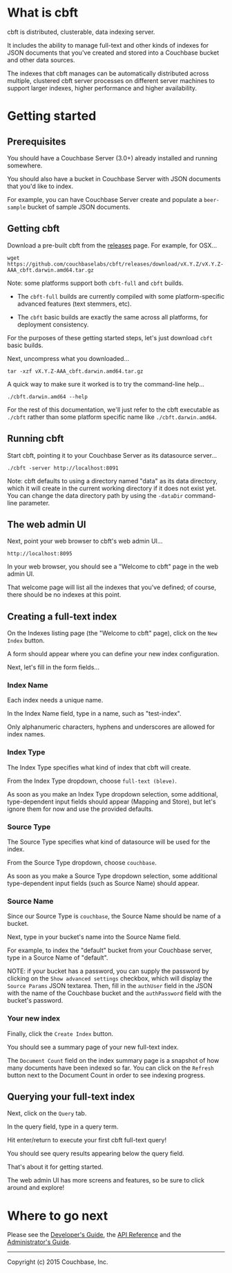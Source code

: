 # What is cbft

cbft is distributed, clusterable, data indexing server.

It includes the ability to manage full-text and other kinds of indexes
for JSON documents that you've created and stored into a Couchbase
bucket and other data sources.

The indexes that cbft manages can be automatically distributed across
multiple, clustered cbft server processes on different server machines
to support larger indexes, higher performance and higher availability.

# Getting started

## Prerequisites

You should have a Couchbase Server (3.0+) already installed and
running somewhere.

You should also have a bucket in Couchbase Server with JSON documents
that you'd like to index.

For example, you can have Couchbase Server create and populate a
```beer-sample``` bucket of sample JSON documents.

## Getting cbft

Download a pre-built cbft from the
[releases](https://github.com/couchbaselabs/cbft/releases) page.  For
example, for OSX...

    wget https://github.com/couchbaselabs/cbft/releases/download/vX.Y.Z/vX.Y.Z-AAA_cbft.darwin.amd64.tar.gz

Note: some platforms support both ```cbft-full``` and ```cbft```
builds.

- The ```cbft-full``` builds are currently compiled with some
  platform-specific advanced features (text stemmers, etc).

- The ```cbft``` basic builds are exactly the same across all
  platforms, for deployment consistency.

For the purposes of these getting started steps, let's just download
```cbft``` basic builds.

Next, uncompress what you downloaded...

    tar -xzf vX.Y.Z-AAA_cbft.darwin.amd64.tar.gz

A quick way to make sure it worked is to try the command-line help...

    ./cbft.darwin.amd64 --help

For the rest of this documentation, we'll just refer to the cbft
executable as ```./cbft``` rather than some platform specific name
like ```./cbft.darwin.amd64```.

## Running cbft

Start cbft, pointing it to your Couchbase Server as its datasource
server...

    ./cbft -server http://localhost:8091

Note: cbft defaults to using a directory named "data" as its data
directory, which it will create in the current working directory if it
does not exist yet.  You can change the data directory path by using
the ```-dataDir``` command-line parameter.

## The web admin UI

Next, point your web browser to cbft's web admin UI...

    http://localhost:8095

In your web browser, you should see a "Welcome to cbft" page in the
web admin UI.

That welcome page will list all the indexes that you've defined; of
course, there should be no indexes at this point.

## Creating a full-text index

On the Indexes listing page (the "Welcome to cbft" page), click on the
```New Index``` button.

A form should appear where you can define your new index
configuration.

Next, let's fill in the form fields...

### Index Name

Each index needs a unique name.

In the Index Name field, type in a name, such as "test-index".

Only alphanumeric characters, hyphens and underscores are allowed for
index names.

### Index Type

The Index Type specifies what kind of index that cbft will create.

From the Index Type dropdown, choose ```full-text (bleve)```.

As soon as you make an Index Type dropdown selection, some additional,
type-dependent input fields should appear (Mapping and Store), but
let's ignore them for now and use the provided defaults.

### Source Type

The Source Type specifies what kind of datasource will be used for the
index.

From the Source Type dropdown, choose ```couchbase```.

As soon as you make a Source Type dropdown selection, some additional
type-dependent input fields (such as Source Name) should
appear.

### Source Name

Since our Source Type is ```couchbase```, the Source Name should be
name of a bucket.

Next, type in your bucket's name into the Source Name field.

For example, to index the "default" bucket from your Couchbase
server, type in a Source Name of "default".

NOTE: if your bucket has a password, you can supply the password by
clicking on the ```Show advanced settings``` checkbox, which will
display the ```Source Params``` JSON textarea.  Then, fill in the
```authUser``` field in the JSON with the name of the Couchbase bucket
and the ```authPassword``` field with the bucket's password.

### Your new index

Finally, click the ```Create Index``` button.

You should see a summary page of your new full-text index.

The ```Document Count``` field on the index summary page is a snapshot
of how many documents have been indexed so far.  You can click on the
```Refresh``` button next to the Document Count in order to see
indexing progress.

## Querying your full-text index

Next, click on the ```Query``` tab.

In the query field, type in a query term.

Hit enter/return to execute your first cbft full-text query!

You should see query results appearing below the query field.

That's about it for getting started.

The web admin UI has more screens and features, so be sure to click
around and explore!

# Where to go next

Please see
the [Developer's Guide](dev-guide/overview.md),
the [API Reference](api-ref.md) and
the [Administrator's Guide](admin-guide/overview.md).

---

Copyright (c) 2015 Couchbase, Inc.
